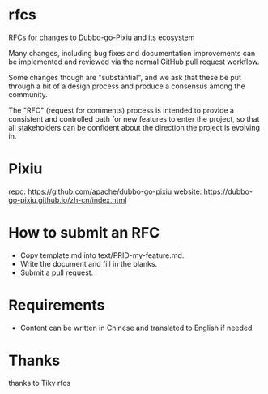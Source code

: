 # rfcs
RFCs for changes to Dubbo-go-Pixiu and its ecosystem

Many changes, including bug fixes and documentation improvements can be implemented and reviewed via the normal GitHub pull request workflow.

Some changes though are "substantial", and we ask that these be put through a bit of a design process and produce a consensus among the community.

The "RFC" (request for comments) process is intended to provide a consistent and controlled path for new features to enter the project, so that all stakeholders can be confident about the direction the project is evolving in.

# Pixiu 

repo: https://github.com/apache/dubbo-go-pixiu
website: https://dubbo-go-pixiu.github.io/zh-cn/index.html

# How to submit an RFC

- Copy template.md into text/PRID-my-feature.md.
- Write the document and fill in the blanks.
- Submit a pull request.


# Requirements

- Content can be written in Chinese and translated to English if needed

# Thanks 

thanks to Tikv rfcs